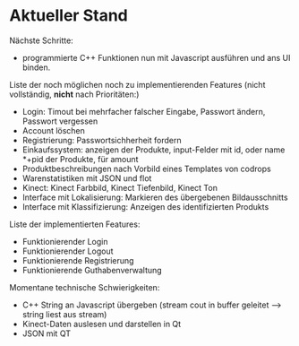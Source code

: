 # Aktueller Stand

Nächste Schritte:
* programmierte C++ Funktionen nun mit Javascript ausführen und ans UI binden.

Liste der noch möglichen noch zu implementierenden Features (nicht vollständig, **nicht** nach Prioritäten:)
* Login: Timout bei mehrfacher falscher Eingabe, Passwort ändern, Passwort vergessen
* Account löschen
* Registrierung: Passwortsichherheit fordern
* Einkaufssystem: anzeigen der Produkte, input-Felder mit id, oder name *+pid der Produkte, für amount
* Produktbeschreibungen nach Vorbild eines Templates von codrops
* Warenstatistiken mit JSON und flot
* Kinect: Kinect Farbbild, Kinect Tiefenbild, Kinect Ton
* Interface mit Lokalisierung:  Markieren des übergebenen Bildausschnitts
* Interface mit Klassifizierung:  Anzeigen des identifizierten Produkts

Liste der implementierten Features:
* Funktionierender Login
* Funktionierender Logout
* Funktionierende Registrierung
* Funktionierende Guthabenverwaltung

Momentane technische Schwierigkeiten:
* C++ String an Javascript übergeben (stream cout in buffer geleitet --> string liest aus stream)
* Kinect-Daten auslesen und darstellen in Qt
* JSON mit QT
